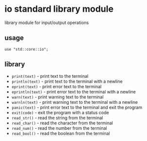 # io standard library module

library module for input/output operations

## usage

```
use "std::core::io";
```

## library

- `print(text)` - print text to the terminal
- `println(text)` - print text to the terminal with a newline
- `eprint(text)` - print error text to the terminal
- `eprintln(text)` - print error text to the terminal with a newline
- `warn(text)` - print warning text to the terminal
- `warnln(text)` - print warning text to the terminal with a newline
- `panic(text)` - print error text to the terminal and exit the program
- `exit(code)` - exit the program with a status code
- `read_str()` - read the string from the terminal
- `read_char()` - read the character from the terminal
- `read_num()` - read the number from the terminal
- `read_bool()` - read the boolean from the terminal
